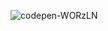 ![codepen-WORzLN](https://github.com/JMBoulos12/animejs/assets/65892342/67b5bd12-2ef4-4cc9-ac26-938db311bd13)
